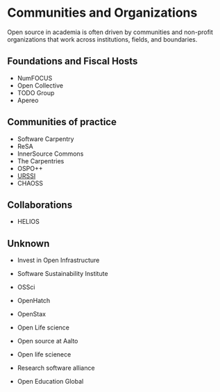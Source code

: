 # Communities and Organizations

Open source in academia is often driven by communities and non-profit organizations that work across institutions, fields, and boundaries. 

## Foundations and Fiscal Hosts

- NumFOCUS
- Open Collective
- TODO Group
- Apereo

## Communities of practice

- Software Carpentry
- ReSA
- InnerSource Commons
- The Carpentries
- OSPO++
- [URSSI](./organizations/urssi.md)
- CHAOSS

## Collaborations

- HELIOS

## Unknown

- Invest in Open Infrastructure
- Software Sustainability Institute


- OSSci
- OpenHatch
- OpenStax
- Open Life science 
- Open source at Aalto
- Open life scienece
- Research software alliance 
- Open Education Global 

